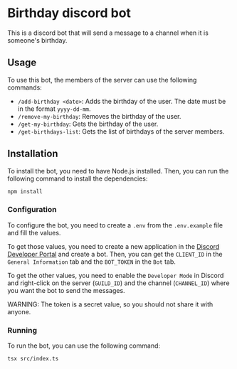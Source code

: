 # Birthday discord bot

This is a discord bot that will send a message to a channel when it is someone's birthday.

## Usage
To use this bot, the members of the server can use the following commands:
- `/add-birthday <date>`: Adds the birthday of the user. The date must be in the format `yyyy-dd-mm`.
- `/remove-my-birthday`: Removes the birthday of the user.
- `/get-my-birthday`: Gets the birthday of the user.
- `/get-birthdays-list`: Gets the list of birthdays of the server members.

## Installation
To install the bot, you need to have Node.js installed. Then, you can run the following command to install the dependencies:
```bash
npm install
```

### Configuration
To configure the bot, you need to create a `.env` from the `.env.example` file and fill the values.

To get those values, you need to create a new application in the [Discord Developer Portal](https://discord.com/developers/applications) and create a bot. Then, you can get the `CLIENT_ID` in the `General Information` tab and the `BOT_TOKEN` in the `Bot` tab.

To get the other values, you need to enable the `Developer Mode` in Discord and right-click on the server (`GUILD_ID`) and the channel (`CHANNEL_ID`) where you want the bot to send the messages.

WARNING: The token is a secret value, so you should not share it with anyone.

### Running
To run the bot, you can use the following command:
```bash
tsx src/index.ts
```
